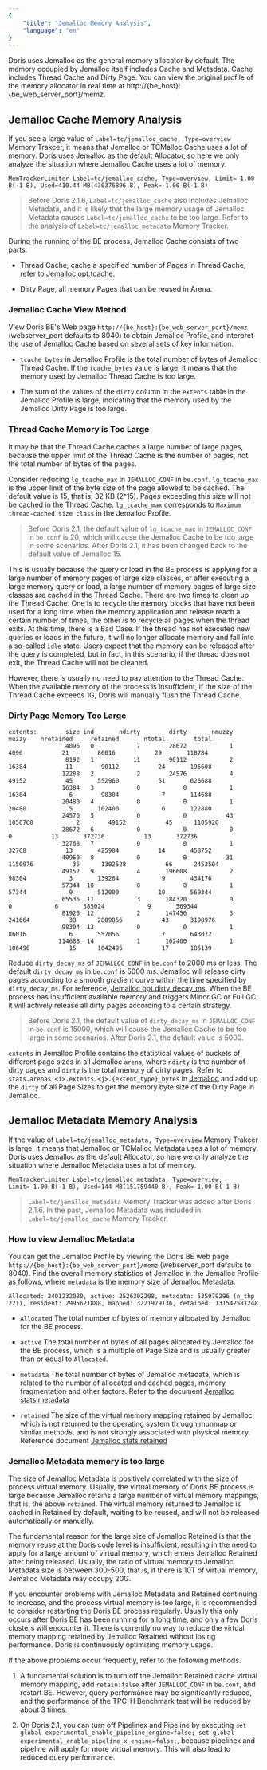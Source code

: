 ```yaml
---
{
    "title": "Jemalloc Memory Analysis",
    "language": "en"
}
---
```


Doris uses Jemalloc as the general memory allocator by default. The memory occupied by Jemalloc itself includes Cache and Metadata. Cache includes Thread Cache and Dirty Page. You can view the original profile of the memory allocator in real time at http://{be_host}:{be_web_server_port}/memz.

## Jemalloc Cache Memory Analysis

If you see a large value of `Label=tc/jemalloc_cache, Type=overview` Memory Trakcer, it means that Jemalloc or TCMalloc Cache uses a lot of memory. Doris uses Jemalloc as the default Allocator, so here we only analyze the situation where Jemalloc Cache uses a lot of memory.

```
MemTrackerLimiter Label=tc/jemalloc_cache, Type=overview, Limit=-1.00 B(-1 B), Used=410.44 MB(430376896 B), Peak=-1.00 B(-1 B)
```

> Before Doris 2.1.6, `Label=tc/jemalloc_cache` also includes Jemalloc Metadata, and it is likely that the large memory usage of Jemalloc Metadata causes `Label=tc/jemalloc_cache` to be too large. Refer to the analysis of `Label=tc/jemalloc_metadata` Memory Tracker.

During the running of the BE process, Jemalloc Cache consists of two parts.

- Thread Cache, cache a specified number of Pages in Thread Cache, refer to [Jemalloc opt.tcache](https://jemalloc.net/jemalloc.3.html#opt.tcache).

- Dirty Page, all memory Pages that can be reused in Arena.

### Jemalloc Cache View Method

View Doris BE's Web page `http://{be_host}:{be_web_server_port}/memz` (webserver_port defaults to 8040) to obtain Jemalloc Profile, and interpret the use of Jemalloc Cache based on several sets of key information.

- `tcache_bytes` in Jemalloc Profile is the total number of bytes of Jemalloc Thread Cache. If the `tcache_bytes` value is large, it means that the memory used by Jemalloc Thread Cache is too large.

- The sum of the values ​​of the `dirty` column in the `extents` table in the Jemalloc Profile is large, indicating that the memory used by the Jemalloc Dirty Page is too large.

### Thread Cache Memory is Too Large

It may be that the Thread Cache caches a large number of large pages, because the upper limit of the Thread Cache is the number of pages, not the total number of bytes of the pages.

Consider reducing `lg_tcache_max` in `JEMALLOC_CONF` in `be.conf`. `lg_tcache_max` is the upper limit of the byte size of the page allowed to be cached. The default value is 15, that is, 32 KB (2^15). Pages exceeding this size will not be cached in the Thread Cache. `lg_tcache_max` corresponds to `Maximum thread-cached size class` in the Jemalloc Profile.

> Before Doris 2.1, the default value of `lg_tcache_max` in `JEMALLOC_CONF` in `be.conf` is 20, which will cause the Jemalloc Cache to be too large in some scenarios. After Doris 2.1, it has been changed back to the default value of Jemalloc 15.

This is usually because the query or load in the BE process is applying for a large number of memory pages of large size classes, or after executing a large memory query or load, a large number of memory pages of large size classes are cached in the Thread Cache. There are two times to clean up the Thread Cache. One is to recycle the memory blocks that have not been used for a long time when the memory application and release reach a certain number of times; the other is to recycle all pages when the thread exits. At this time, there is a Bad Case. If the thread has not executed new queries or loads in the future, it will no longer allocate memory and fall into a so-called `idle` state. Users expect that the memory can be released after the query is completed, but in fact, in this scenario, if the thread does not exit, the Thread Cache will not be cleaned.

However, there is usually no need to pay attention to the Thread Cache. When the available memory of the process is insufficient, if the size of the Thread Cache exceeds 1G, Doris will manually flush the Thread Cache.

### Dirty Page Memory Too Large
```
extents:        size ind       ndirty        dirty       nmuzzy        muzzy    nretained     retained       ntotal        total
                4096   0            7        28672            1         4096           21        86016           29       118784
                8192   1           11        90112            2        16384           11        90112           24       196608
               12288   2            2        24576            4        49152           45       552960           51       626688
               16384   3            0            0            1        16384            6        98304            7       114688
               20480   4            0            0            1        20480            5       102400            6       122880
               24576   5            0            0           43      1056768            2        49152           45      1105920
               28672   6            0            0            0            0           13       372736           13       372736
               32768   7            0            0            1        32768           13       425984           14       458752
               40960   8            0            0           31      1150976           35      1302528           66      2453504
               49152   9            4       196608            2        98304            3       139264            9       434176
               57344  10            0            0            1        57344            9       512000           10       569344
               65536  11            3       184320            0            0            6       385024            9       569344
               81920  12            2       147456            3       241664           38      2809856           43      3198976
               98304  13            0            0            1        86016            6       557056            7       643072
              114688  14            1       102400            1       106496           15      1642496           17      185139
```

Reduce `dirty_decay_ms` of `JEMALLOC_CONF` in `be.conf` to 2000 ms or less. The default `dirty_decay_ms` in `be.conf` is 5000 ms. Jemalloc will release dirty pages according to a smooth gradient curve within the time specified by `dirty_decay_ms`. For reference, [Jemalloc opt.dirty_decay_ms](https://jemalloc.net/jemalloc.3.html#opt.dirty_decay_ms). When the BE process has insufficient available memory and triggers Minor GC or Full GC, it will actively release all dirty pages according to a certain strategy.

> Before Doris 2.1, the default value of `dirty_decay_ms` in `JEMALLOC_CONF` in `be.conf` is 15000, which will cause the Jemalloc Cache to be too large in some scenarios. After Doris 2.1, the default value is 5000.

`extents` in Jemalloc Profile contains the statistical values ​​of buckets of different page sizes in all Jemalloc `arena`, where `ndirty` is the number of dirty pages and `dirty` is the total memory of dirty pages. Refer to `stats.arenas.<i>.extents.<j>.{extent_type}_bytes` in [Jemalloc](https://jemalloc.net/jemalloc.3.html) and add up the `dirty` of all Page Sizes to get the memory byte size of the Dirty Page in Jemalloc.

## Jemalloc Metadata Memory Analysis

If the value of `Label=tc/jemalloc_metadata, Type=overview` Memory Trakcer is large, it means that Jemalloc or TCMalloc Metadata uses a lot of memory. Doris uses Jemalloc as the default Allocator, so here we only analyze the situation where Jemalloc Metadata uses a lot of memory.

```
MemTrackerLimiter Label=tc/jemalloc_metadata, Type=overview, Limit=-1.00 B(-1 B), Used=144 MB(151759440 B), Peak=-1.00 B(-1 B)
```

> `Label=tc/jemalloc_metadata` Memory Tracker was added after Doris 2.1.6. In the past, Jemalloc Metadata was included in `Label=tc/jemalloc_cache` Memory Tracker.

### How to view Jemalloc Metadata

You can get the Jemalloc Profile by viewing the Doris BE web page `http://{be_host}:{be_web_server_port}/memz` (webserver_port defaults to 8040). Find the overall memory statistics of Jemalloc in the Jemalloc Profile as follows, where `metadata` is the memory size of Jemalloc Metadata.

`Allocated: 2401232080, active: 2526302208, metadata: 535979296 (n_thp 221), resident: 2995621888, mapped: 3221979136, retained: 131542581248`

- `Allocated` The total number of bytes of memory allocated by Jemalloc for the BE process.

- `active` The total number of bytes of all pages allocated by Jemalloc for the BE process, which is a multiple of Page Size and is usually greater than or equal to `Allocated`.

- `metadata` The total number of bytes of Jemalloc metadata, which is related to the number of allocated and cached pages, memory fragmentation and other factors. Refer to the document [Jemalloc stats.metadata](https://jemalloc.net/jemalloc.3.html#stats.metadata)

- `retained` The size of the virtual memory mapping retained by Jemalloc, which is not returned to the operating system through munmap or similar methods, and is not strongly associated with physical memory. Reference document [Jemalloc stats.retained](https://jemalloc.net/jemalloc.3.html#stats.retained)

### Jemalloc Metadata memory is too large

The size of Jemalloc Metadata is positively correlated with the size of process virtual memory. Usually, the virtual memory of Doris BE process is large because Jemalloc retains a large number of virtual memory mappings, that is, the above `retained`. The virtual memory returned to Jemalloc is cached in Retained by default, waiting to be reused, and will not be released automatically or manually.

The fundamental reason for the large size of Jemalloc Retained is that the memory reuse at the Doris code level is insufficient, resulting in the need to apply for a large amount of virtual memory, which enters Jemalloc Retained after being released. Usually, the ratio of virtual memory to Jemalloc Metadata size is between 300-500, that is, if there is 10T of virtual memory, Jemalloc Metadata may occupy 20G.

If you encounter problems with Jemalloc Metadata and Retained continuing to increase, and the process virtual memory is too large, it is recommended to consider restarting the Doris BE process regularly. Usually this only occurs after Doris BE has been running for a long time, and only a few Doris clusters will encounter it. There is currently no way to reduce the virtual memory mapping retained by Jemalloc Retained without losing performance. Doris is continuously optimizing memory usage.

If the above problems occur frequently, refer to the following methods.

1. A fundamental solution is to turn off the Jemalloc Retained cache virtual memory mapping, add `retain:false` after `JEMALLOC_CONF` in `be.conf`, and restart BE. However, query performance may be significantly reduced, and the performance of the TPC-H Benchmark test will be reduced by about 3 times.

2. On Doris 2.1, you can turn off Pipelinex and Pipeline by executing `set global experimental_enable_pipeline_engine=false; set global experimental_enable_pipeline_x_engine=false;`, because pipelinex and pipeline will apply for more virtual memory. This will also lead to reduced query performance.
